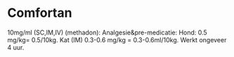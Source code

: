 # Comfortan

10mg/ml (SC,IM,IV) (methadon): Analgesie&pre-medicatie: Hond: 0.5 mg/kg= 0.5/10kg. Kat (IM) 0.3-0.6 mg/kg = 0.3-0.6ml/10kg. Werkt ongeveer 4 uur.

